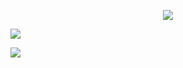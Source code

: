 <p align="center"><img src="https://img.shields.io/badge/Discord-7289DA?style=for-the-badge&logo=discord&logoColor=white" href="https://discord.gg/sctHuRpK9J" /></p>
<p><img src="https://github-readme-stats.vercel.app/api/top-langs/?username=berkormanli&layout=compact&show_icons=true&title_color=ffffff&icon_color=34abeb&text_color=daf7dc&bg_color=151515"/></p>
<img src="https://github-readme-stats.vercel.app/api?username=berkormanli&show_icons=true&theme=radical&border_radius=2" />
